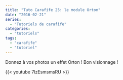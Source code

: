 ```yaml
---
title: "Tuto Carafife 25: le module Orton"
date: "2016-02-21"
series:
  - "Tutoriels de carafife"
categories: 
  - "tutoriels"
tags: 
  - "carafife"
  - "tutoriel"
---
```


Donnez à vos photos un effet Orton ! Bon visionnage !

{{< youtube 7lzEsmsmsRU >}}
